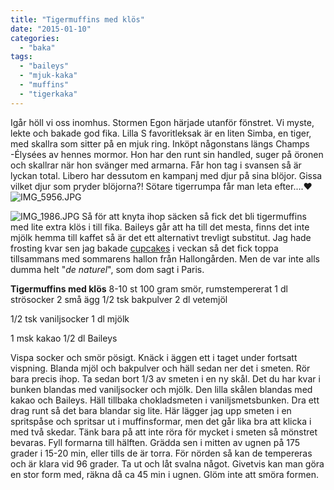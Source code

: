 ```yaml
---
title: "Tigermuffins med klös"
date: "2015-01-10"
categories:
  - "baka"
tags:
  - "baileys"
  - "mjuk-kaka"
  - "muffins"
  - "tigerkaka"
---
```


Igår höll vi oss inomhus. Stormen Egon härjade utanför fönstret. Vi myste, lekte och bakade god fika. Lilla S favoritleksak är en liten Simba, en tiger, med skallra som sitter på en mjuk ring. Inköpt någonstans längs Champs -Élysées av hennes mormor. Hon har den runt sin handled, suger på öronen och skallrar när hon svänger med armarna. Får hon tag i svansen så är lyckan total. Libero har dessutom en kampanj med djur på sina blöjor. Gissa vilket djur som pryder blöjorna?! Sötare tigerrumpa får man leta efter....❤️
![IMG_5956.JPG](/static/img/IMG_5956.jpg)

![IMG_1986.JPG](/static/img/IMG_1986.jpg)
Så för att knyta ihop säcken så fick det bli tigermuffins med lite extra klös i till fika. Baileys går att ha till det mesta, finns det inte mjölk hemma till kaffet så är det ett alternativt trevligt substitut. Jag hade frosting kvar sen jag bakade [cupcakes](http://import.local/2015/01/01/2015-vanskapens-ar/) i veckan så det fick toppa tillsammans med sommarens hallon från Hallongården. Men de var inte alls dumma helt "_de naturel_", som dom sagt i Paris.

**Tigermuffins med klös** 8-10 st 100 gram smör, rumstempererat 1 dl strösocker 2 små ägg 1/2 tsk bakpulver 2 dl vetemjöl

1/2 tsk vaniljsocker 1 dl mjölk

1 msk kakao 1/2 dl Baileys

Vispa socker och smör pösigt. Knäck i äggen ett i taget under fortsatt vispning. Blanda mjöl och bakpulver och häll sedan ner det i smeten. Rör bara precis ihop. Ta sedan bort 1/3 av smeten i en ny skål. Det du har kvar i bunken blandas med vaniljsocker och mjölk. Den lilla skålen blandas med kakao och Baileys. Häll tillbaka chokladsmeten i vaniljsmetsbunken. Dra ett drag runt så det bara blandar sig lite. Här lägger jag upp smeten i en spritspåse och spritsar ut i muffinsformar, men det går lika bra att klicka i med två skedar. Tänk bara på att inte röra för mycket i smeten så mönstret bevaras. Fyll formarna till hälften. Grädda sen i mitten av ugnen på 175 grader i 15-20 min, eller tills de är torra. För nörden så kan de tempereras och är klara vid 96 grader. Ta ut och låt svalna något. Givetvis kan man göra en stor form med, räkna då ca 45 min i ugnen. Glöm inte att smöra formen.

